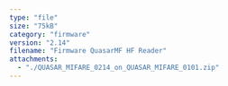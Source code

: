 ```yaml
---
type: "file"
size: "75kB"
category: "firmware"
version: "2.14"
filename: "Firmware QuasarMF HF Reader"
attachments:
  - "./QUASAR_MIFARE_0214_on_QUASAR_MIFARE_0101.zip"
---
```

